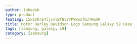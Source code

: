 ```yaml
---
author: tokodab
type: product
featimg: 15x1VKrE4ljxvlBfNvYYPVRwsfmJ7HwXR
title: Motor Harley Davidson Logo Samsung Galaxy S9 Case
tags: [samsung, galaxy, s9]
category: [samsung]
---
```

